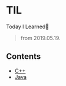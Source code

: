 # TIL
Today I Learned📝
> from 2019.05.19.


## Contents
* [C++](https://github.com/chws/TIL/문법/C++)
* [Java](https://github.com/chws/TIL/문법/Java)

